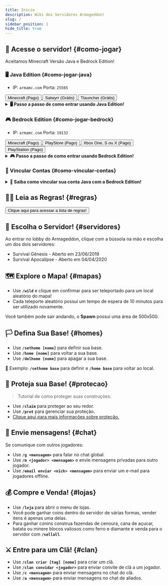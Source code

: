 ```yaml
---
title: Inicio
description: Wiki dos Servidores Armageddon!
slug: /
sidebar_position: 1
hide_title: true
---
```


## 🚀 Acesse o servidor! {#como-jogar}

Aceitamos Minecraft Versão Java e Bedrock Edition!

### 🖥️ Java Edition {#como-jogar-java}

- IP: `armamc.com` Porta: `25565`

<div>
  <a href="https://www.minecraft.net/pt-pt/store/minecraft-java-bedrock-edition-pc">
    <button class="button button--primary" style={{margin: 10}}>
      Minecraft (Pago)
    </button>
  </a>
  <a href="https://www.salwyrr.com/">
    <button class="button button--primary" style={{margin: 10}}>
      Salwyrr (Grátis)
    </button>
  </a>
  <a href="https://tlauncher.org/installer">
    <button class="button button--primary" style={{margin: 10}}>
      Tlauncher (Grátis)
    </button>
  </a>
</div>

<details style={{marginTop: 20}}>
  <summary><b>
  🖥️ Passo a passo de como entrar usando Java Edition!
  </b></summary>
  <div>
  <p>1. Clique na opção <code>Multijogador</code>:</p>
  <img src="https://i.imgur.com/ch91qRq.png"></img>
  <p style={{marginTop: 25}}>2. Clique na opção <b>Adicionar Servidor</b>:</p>
  <img src="https://i.imgur.com/dnS53OG.png"></img>
  <p style={{marginTop: 25}}>3. Preencha <code>Armageddon</code> na opção <b>Nome do servidor</b>.</p>
  <p>4. Preencha <code>armamc.com</code> na opção <b>Endereço do servidor</b> e clique em <b>Concluído</b>:</p>
  <img src="https://i.imgur.com/vZxXzEj.png"></img>
  <p style={{marginTop: 25}}>5. Clique na mensagem do servidor e depois em <b>Entrar no servidor</b>:</p>
  <img src="https://i.imgur.com/o3GUq2w.png"></img>
  <img src="https://i.imgur.com/CDSOcH2.png"></img>
  <p style={{marginTop: 25}}>6. Use <code>/registrar Sua-Senha Sua-Senha</code> para se registrar!</p>
  </div>
</details>

### 🎮 Bedrock Edition {#como-jogar-bedrock}

- IP: `armamc.com` Porta: `19132`

<div>
  <a href="https://www.minecraft.net/pt-pt/store/minecraft-java-bedrock-edition-pc">
    <button class="button button--primary" style={{margin: 5}}>
      Minecraft (Pago)
    </button>
  </a>
  <a href="https://play.google.com/store/apps/details?id=com.mojang.minecraftpe&hl=pt_BR&gl=US">
    <button class="button button--primary" style={{margin: 5}}>
      PlayStore (Pago)
    </button>
  </a>
  <a href="https://www.xbox.com/pt-BR/games/store/minecraft/9NBLGGH537BL/0010">
    <button class="button button--primary" style={{margin: 5}}>
      Xbox One, S ou X (Pago)
    </button>
  </a>
  <a href="https://www.playstation.com/pt-br/games/minecraft/">
    <button class="button button--primary" style={{margin: 5}}>
      PlayStation (Pago)
    </button>
  </a>
</div>

<details style={{marginTop: 20}}>
  <summary><b>
  🎮 Passo a passo de como entrar usando Bedrock Edition!
  </b></summary>
  <div>
  <p>1. Clique na opção <b>Jogar</b>:</p>
  <img src="https://i.imgur.com/ovEqfwN.png"></img>
  <p style={{marginTop: 25}}>2. Clique na opção <b>Servidores</b> e depois em <b>Adicinar Servidor</b>:</p>
  <img src="https://i.imgur.com/opxYhcx.png"></img>
  <p style={{marginTop: 25}}>3. Preencha <code>Armageddon</code> na opção <b>Nome do servidor</b>.</p>
  <p>4. Preencha <code>armamc.com</code> na opção <b>Endereço do Servidor</b>.</p>
  <p>5. Preencha <code>19132</code> na opção <b>Porta</b> e clique em <b>Jogar</b>:</p>
  <img src="https://i.imgur.com/RX5Xx8q.png"></img>
  <p style={{marginTop: 25}}>6. Use <code>/registrar Sua-Senha Sua-Senha</code> para se registrar!</p>
  </div>
</details>

### 🔀 Vincular Contas {#como-vincular-contas}

<details>
<summary><b>🔀 Saiba como vincular sua conta Java com a Bedrock Edition!</b></summary>
<div>

#### Como Funciona

Ao vincular sua conta Java com sua Conta Bedrock você entrará pelo Bedrock Edition mas carregará os dados da sua conta Java. Você poderá jogar no celular, Xbox, Playstation usando sua conta Java após vincular as contas.

Exemplo: Minha conta no Java é `ThiagoROX` e minha conta no Bedrock é `ThiagoROX7173`, após vincular minha conta vou entrar no servidor pelo Bedrock (PC, console ou mobile) mas o servidor entenderá que eu entrei com a minha conta Java `ThiagoROX` e com isso vou possuir todo o progresso da conta Java na conta Bedrock.

#### Como Vincular

1. Entre com a sua conta Java e envie o comando `/linkaccount <gamertag>`
2. Será gerado um comando com código para ser executado na conta Bedrock.
3. Entre com a sua conta Bedrock e execute o comando que foi enviado na conta Java.
4. Pronto, sua conta foi vinculada com sucesso!

🎯 Exemplo utilizando a conta Java `ThiagoROX` e Bedrock `ThiagoROX7173`:

1. Entro na conta Java `ThiagoROX` e envio o comando: `/linkaccount ThiagoROX7173`
2. É enviado o comando e código no chat para ser executado na conta Bedrock:
![imagem](https://i.imgur.com/DSzNxFi.png)
3. Entro na conta Bedrock `ThiagoROX7173` e envio o comando: `/linkaccount ThiagoROX 0289`
4. Pronto, conta vinculada com sucesso!  
Agora ao entrar na conta Bedrock o servidor carregará os dados da conta Java.

#### Como Desvincular

1. Envie `/unlinkaccount` usando a conta na versão Java ou Bedrock Edition.

#### Outras informações

O código gerado através do comando expira em 10 minutos.

Sua gamertag é seu nickname dentro do servidor sem o `*`  
Você também pode visualizar sua gamertag no launcher Bedrock:
![imagem](https://i.imgur.com/oG1Q7x4.png)

</div>
</details>

## 🏴‍☠️ Leia as Regras! {#regras}

<a href="https://wiki.armamc.com/regras">
  <button class="button button--primary" style={{margin: 10}}>
      Clique aqui para acessar a lista de regras!
  </button>
</a>

## 🧭 Escolha o Servidor! {#servidores}

Ao entrar no lobby do Armageddon, clique com a bússola na mão e escolha um dos dois servidores:

* Survival Gênesis - Aberto em 23/06/2019
* Survival Apocalipse - Aberto em 04/04/2020

## 🗺️ Explore o Mapa! {#mapas}

* Use **`/wild`** e clique em confirmar para ser teleportado para um local aleatório do mapa!
* Cada teleporte aleatório possui um tempo de espera de 10 minutos para ser utilizado novamente.

Você também pode sair andando, o **Spawn** possui uma área de 500x500.

## 🏳️ Defina Sua Base! {#homes}

* Use **`/sethome [nome]`** para definir sua base.
* Use **`/home [nome]`** para voltar a sua base.
* Use **`/delhome [nome]`** para apagar a sua base.

🎯 Exemplo: **`/sethome base`** para definir e **`/home base`** para voltar ao local.

## 💂 Proteja sua Base! {#protecao}

> Tutorial de como proteger suas construções:

* Use **`/claim`** para proteger ao seu redor.
* Use **`/prot`** para gerenciar sua proteção.
* [Clique aqui para mais informações sobre proteção.](/protecao/basica.md)

## 💬 Envie mensagens! {#chat}

Se comunique com outros jogadores:

* Use **`/g <mensagem>`** para falar no chat global.
* Use **`/m <jogador> <mensagem>`** e envie mensagens privadas para outro jogador.
* Use **`/email enviar <nick> <mensagem>`** para enviar um e-mail para jogadores offline.

## 💰 Compre e Venda! {#lojas}

* Use **`/loja`** para abrir o menu de lojas.
* Você pode ganhar coins dentro do servidor de várias formas, vender itens é apenas uma delas.
* Para ganhar conins construa fazendas de cenoura, cana de açucar, batata ou minere blocos valiosos como ferro e diamante e venda para o servidor com **`/sellall`**.

## ⚔️ Entre para um Clã! {#clan}

* Use **`/clan criar [tag] [nome]`** para criar um clã.
* Use **`/clan convidar <jogador>`** para enviar convite de clã a um jogador.
* Use **`/c <mensagem>`** para enviar mensagens no chat do clã.
* Use **`/a <mensagem>`** para enviar mensagens no chat de aliados.
